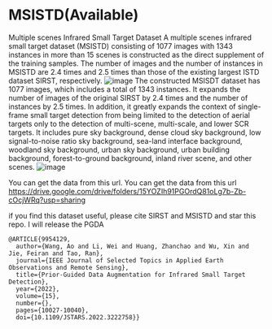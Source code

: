 # MSISTD(Available)
Multiple scenes Infrared Small Target Dataset
 A multiple scenes infrared small target dataset (MSISTD) consisting of 1077 images with 1343 instances in more than 15 scenes is constructed as the direct supplement of the training samples. The number of images and the number of instances in MSISTD are 2.4 times and 2.5 times than those of the existing largest ISTD dataset SIRST, respectively.
 ![image](https://user-images.githubusercontent.com/49125176/172364803-98e4421d-526a-48d0-906f-50c92a12eac6.png)
The constructed MSISDT dataset has 1077 images, which includes a total of 1343 instances. It expands the number of images of the original SIRST by 2.4 times and the number of instances by 2.5 times. In addition, it greatly expands the context of single-frame small target detection from being limited to the detection of aerial targets only to the detection of multi-scene, multi-scale, and lower SCR targets. It includes pure sky background, dense cloud sky background, low signal-to-noise ratio sky background, sea-land interface background, woodland sky background, urban sky background, urban building background, forest-to-ground background, inland river scene, and other scenes. 
![image](https://user-images.githubusercontent.com/49125176/172364979-eec974c0-8d4a-42fb-ae9e-bf6f80541272.png)

You can get the data from this url. You can get the data from this url https://drive.google.com/drive/folders/15YOZIh91PGOrdQ81oLg7b-Zb-cOcjWRq?usp=sharing

if you find this dataset useful, please cite SIRST and MSISTD and star this repo. I will release the PGDA

```
@ARTICLE{9954129,
  author={Wang, Ao and Li, Wei and Huang, Zhanchao and Wu, Xin and Jie, Feiran and Tao, Ran},
  journal={IEEE Journal of Selected Topics in Applied Earth Observations and Remote Sensing}, 
  title={Prior-Guided Data Augmentation for Infrared Small Target Detection}, 
  year={2022},
  volume={15},
  number={},
  pages={10027-10040},
  doi={10.1109/JSTARS.2022.3222758}}

```
